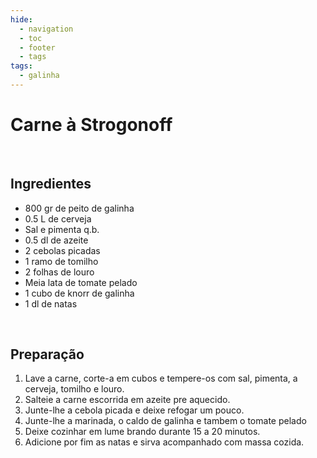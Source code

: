 ```yaml
---
hide:
  - navigation
  - toc
  - footer
  - tags
tags:
  - galinha
---
```



# Carne à Strogonoff

<br>


## **Ingredientes**

* 800 gr de peito de galinha
* 0.5 L de cerveja
* Sal e pimenta q.b.
* 0.5 dl de azeite
* 2 cebolas picadas
* 1 ramo de tomilho
* 2 folhas de louro
* Meia lata de tomate pelado
* 1 cubo de knorr de galinha
* 1 dl de natas

<br>

## **Preparação**

1. Lave a carne, corte-a em cubos e tempere-os com sal, pimenta, a cerveja, tomilho e louro.
2. Salteie a carne escorrida em azeite pre aquecido. 
3. Junte-lhe a cebola picada e deixe refogar um pouco.
4. Junte-lhe a marinada, o caldo de galinha e tambem o tomate pelado
5. Deixe cozinhar em lume brando durante 15 a 20 minutos. 
6. Adicione por fim as natas e sirva acompanhado com massa cozida.
